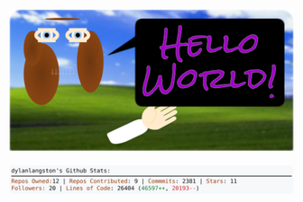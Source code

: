 <!-- 
Version 2.0.99
Built Sun Aug 04 2024 05:05:15 GMT+0000 (Coordinated Universal Time)
-->

<h1 align="center">
  <a href="https://github.com/dylanlangston/dylanlangston/tree/master/src" title="Click to View Source">
    <picture width="100%" alt="Dylan">
      <source media="(prefers-color-scheme: dark)" srcset="dylan-dark.svg?version=2.0.99">
      <img src="dylan-light.svg?version=2.0.99" alt="Dylan">
    </picture>
  </a>
</h1>

<div align="center">
  <picture width="100%" alt="Profile Info and Stats">
    <source media="(prefers-color-scheme: dark)" srcset="stats-dark.svg?version=2.0.99">
    <img src="stats-light.svg?version=2.0.99" alt="Profile Info and Stats">
  </picture>
</div>
